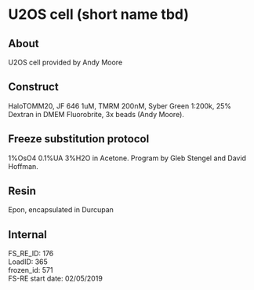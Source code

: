 # U2OS cell (short name tbd)

## About
U2OS cell provided by Andy Moore

## Construct
HaloTOMM20, JF 646 1uM, TMRM 200nM, Syber Green 1:200k, 25% Dextran in DMEM Fluorobrite, 3x beads  (Andy Moore).

## Freeze substitution protocol
1%OsO4 0.1%UA 3%H2O in Acetone.  Program by Gleb Stengel and David Hoffman.

## Resin
Epon, encapsulated in Durcupan

## Internal
FS_RE_ID: 176  
LoadID: 365  
frozen_id: 571  
FS-RE start date: 02/05/2019  
